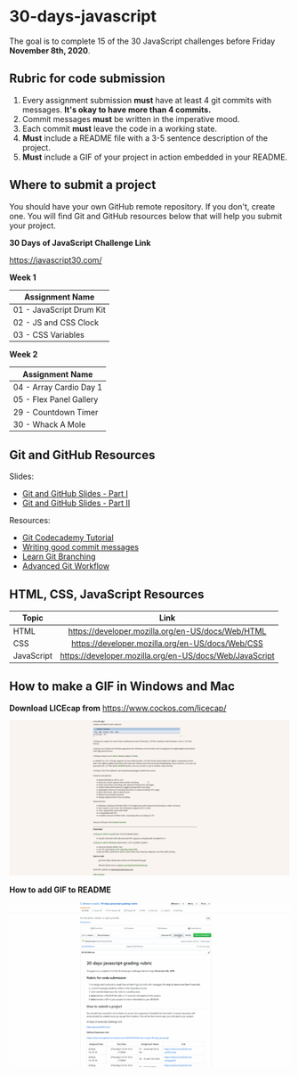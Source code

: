 # 30-days-javascript

The goal is to complete 15 of the 30 JavaScript challenges before Friday **November 8th, 2020**.

## Rubric for code submission
 1. Every assignment submission **must** have at least 4 git commits with messages. **It's okay to have more than 4 commits.**
 2. Commit messages **must** be written in the imperative mood.
 3. Each commit **must** leave the code in a working state.
 4. **Must** include a README file with a 3-5 sentence description of the project.
 5. **Must** include a GIF of your project in action embedded in your README.

  
  
  ## Where to submit a project
  
  You should have your own GitHub remote repository. If you don't, create one. You will find Git and GitHub resources below that will help you submit your project. 
 
 **30 Days of JavaScript Challenge Link**
 
 https://javascript30.com/
  

**Week 1**


| Assignment Name  
| ------------- |
| 01 - JavaScript Drum Kit |
| 02 - JS and CSS Clock |
| 03 - CSS Variables |


**Week 2**


| Assignment Name  |
| ------------- |
| 04 - Array Cardio Day 1 | 
| 05 - Flex Panel Gallery |
| 29 - Countdown Timer |
| 30 - Whack A Mole |




## Git and GitHub Resources

Slides:

- [Git and GitHub Slides - Part I](https://docs.google.com/presentation/d/12tgnThkuKGHpbxZEv2RTWOTLpViL1O3hcHEGNJv9Wzo/edit?usp=sharing)
- [Git and GitHub Slides - Part II](https://docs.google.com/presentation/d/1Qkz1Z83P2b2EUFDrMN8L1X7BcMwZzzkSqCKCI8INH78/edit?usp=sharing)


Resources:

- [Git Codecademy Tutorial](https://www.codecademy.com/learn/learn-git)
- [Writing good commit messages](https://medium.com/compass-true-north/writing-good-commit-messages-fc33af9d6321)
- [Learn Git Branching](https://learngitbranching.js.org/)
- [Advanced Git Workflow](https://www.atlassian.com/git/tutorials/comparing-workflows)




## HTML, CSS, JavaScript Resources

 Topic        | Link         |
| ------------- |:-------------:|
| HTML | https://developer.mozilla.org/en-US/docs/Web/HTML| 
| CSS | https://developer.mozilla.org/en-US/docs/Web/CSS | 
| JavaScript | https://developer.mozilla.org/en-US/docs/Web/JavaScript| 

## How to make a GIF in Windows and Mac ##

**Download LICEcap from** https://www.cockos.com/licecap/

![](GIFwithinGIF.gif)

**How to add GIF to README**

![](GIF.gif)




